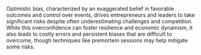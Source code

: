 Optimistic bias, characterized by an exaggerated belief in favorable outcomes and control over events, drives entrepreneurs and leaders to take significant risks despite often underestimating challenges and competition. While this overconfidence can foster resilience and economic dynamism, it also leads to costly errors and persistent biases that are difficult to overcome, though techniques like premortem sessions may help mitigate some risks.

